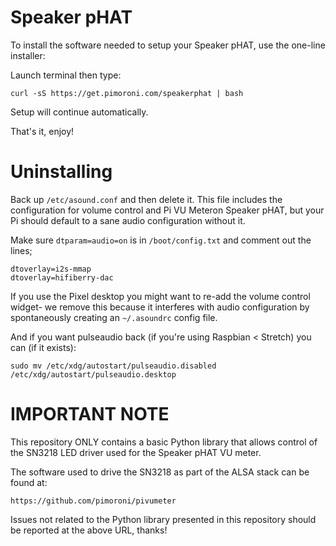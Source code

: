 # Speaker pHAT

To install the software needed to setup your Speaker pHAT, use the one-line installer:

Launch terminal then type:

`curl -sS https://get.pimoroni.com/speakerphat | bash`

Setup will continue automatically.

That's it, enjoy!

# Uninstalling

Back up `/etc/asound.conf` and then delete it. This file includes the configuration for volume control and Pi VU Meteron Speaker pHAT, but your Pi should default to a sane audio configuration without it.

Make sure `dtparam=audio=on` is in `/boot/config.txt` and comment out the lines;

```
dtoverlay=i2s-mmap
dtoverlay=hifiberry-dac
```

If you use the Pixel desktop you might want to re-add the volume control widget- we remove this because it interferes with audio configuration by spontaneously creating an `~/.asoundrc` config file.

And if you want pulseaudio back (if you're using Raspbian < Stretch) you can (if it exists):

```
sudo mv /etc/xdg/autostart/pulseaudio.disabled /etc/xdg/autostart/pulseaudio.desktop
```

# IMPORTANT NOTE


This repository ONLY contains a basic Python library that allows control of the SN3218 LED driver used for the Speaker pHAT VU meter.

The software used to drive the SN3218 as part of the ALSA stack can be found at:

`https://github.com/pimoroni/pivumeter`

Issues not related to the Python library presented in this repository should be reported at the above URL, thanks!
